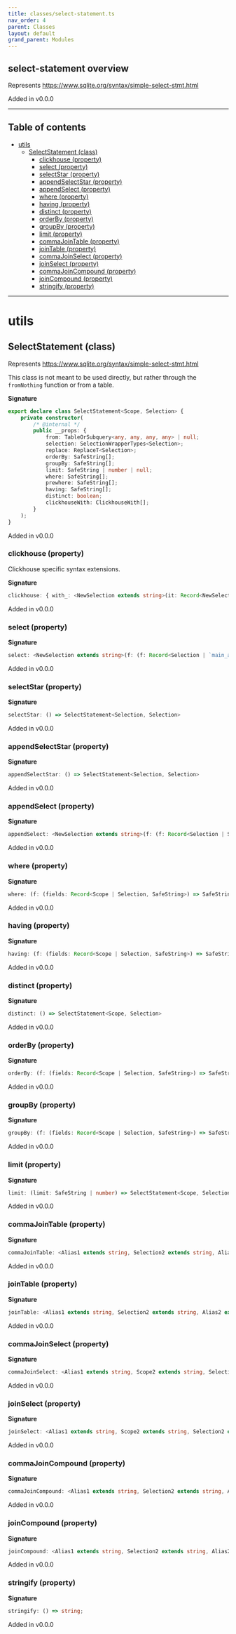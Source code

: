 ```yaml
---
title: classes/select-statement.ts
nav_order: 4
parent: Classes
layout: default
grand_parent: Modules
---
```


## select-statement overview

Represents https://www.sqlite.org/syntax/simple-select-stmt.html

Added in v0.0.0

---

<h2 class="text-delta">Table of contents</h2>

-   [utils](#utils)
    -   [SelectStatement (class)](#selectstatement-class)
        -   [clickhouse (property)](#clickhouse-property)
        -   [select (property)](#select-property)
        -   [selectStar (property)](#selectstar-property)
        -   [appendSelectStar (property)](#appendselectstar-property)
        -   [appendSelect (property)](#appendselect-property)
        -   [where (property)](#where-property)
        -   [having (property)](#having-property)
        -   [distinct (property)](#distinct-property)
        -   [orderBy (property)](#orderby-property)
        -   [groupBy (property)](#groupby-property)
        -   [limit (property)](#limit-property)
        -   [commaJoinTable (property)](#commajointable-property)
        -   [joinTable (property)](#jointable-property)
        -   [commaJoinSelect (property)](#commajoinselect-property)
        -   [joinSelect (property)](#joinselect-property)
        -   [commaJoinCompound (property)](#commajoincompound-property)
        -   [joinCompound (property)](#joincompound-property)
        -   [stringify (property)](#stringify-property)

---

# utils

## SelectStatement (class)

Represents https://www.sqlite.org/syntax/simple-select-stmt.html

This class is not meant to be used directly, but rather through the `fromNothing` function or from a table.

**Signature**

```ts
export declare class SelectStatement<Scope, Selection> {
    private constructor(
        /* @internal */
        public __props: {
            from: TableOrSubquery<any, any, any, any> | null;
            selection: SelectionWrapperTypes<Selection>;
            replace: ReplaceT<Selection>;
            orderBy: SafeString[];
            groupBy: SafeString[];
            limit: SafeString | number | null;
            where: SafeString[];
            prewhere: SafeString[];
            having: SafeString[];
            distinct: boolean;
            clickhouseWith: ClickhouseWith[];
        }
    );
}
```

Added in v0.0.0

### clickhouse (property)

Clickhouse specific syntax extensions.

**Signature**

```ts
clickhouse: { with_: <NewSelection extends string>(it: Record<NewSelection, SelectStatement<any, any>>) => SelectStatement<Scope | NewSelection, Selection>; prewhere: (f: (fields: Record<Scope | Selection, SafeString>) => SafeString[] | SafeString) => SelectStatement<Scope, Selection>; replace: <NewSelection extends string>(f: (f: Record<Selection | Scope, SafeString> & NoSelectFieldsCompileError) => ReplaceT<Selection>) => SelectStatement<Scope, Selection | NewSelection>; }
```

Added in v0.0.0

### select (property)

**Signature**

```ts
select: <NewSelection extends string>(f: (f: Record<Selection | `main_alias.${Selection}`, SafeString> & NoSelectFieldsCompileError) => Record<NewSelection, SafeString>) => SelectStatement<Selection | `main_alias.${Selection}`, NewSelection>
```

Added in v0.0.0

### selectStar (property)

**Signature**

```ts
selectStar: () => SelectStatement<Selection, Selection>
```

Added in v0.0.0

### appendSelectStar (property)

**Signature**

```ts
appendSelectStar: () => SelectStatement<Selection, Selection>
```

Added in v0.0.0

### appendSelect (property)

**Signature**

```ts
appendSelect: <NewSelection extends string>(f: (f: Record<Selection | Scope | `main_alias.${Selection}`, SafeString> & NoSelectFieldsCompileError) => Record<NewSelection, SafeString>) => SelectStatement<Scope, Selection | NewSelection>
```

Added in v0.0.0

### where (property)

**Signature**

```ts
where: (f: (fields: Record<Scope | Selection, SafeString>) => SafeString[] | SafeString) => SelectStatement<Scope, Selection>
```

Added in v0.0.0

### having (property)

**Signature**

```ts
having: (f: (fields: Record<Scope | Selection, SafeString>) => SafeString[] | SafeString) => SelectStatement<Scope, Selection>
```

Added in v0.0.0

### distinct (property)

**Signature**

```ts
distinct: () => SelectStatement<Scope, Selection>
```

Added in v0.0.0

### orderBy (property)

**Signature**

```ts
orderBy: (f: (fields: Record<Scope | Selection, SafeString>) => SafeString[] | SafeString) => SelectStatement<Scope, Selection>
```

Added in v0.0.0

### groupBy (property)

**Signature**

```ts
groupBy: (f: (fields: Record<Scope | Selection, SafeString>) => SafeString[] | SafeString) => SelectStatement<Scope, Selection>
```

Added in v0.0.0

### limit (property)

**Signature**

```ts
limit: (limit: SafeString | number) => SelectStatement<Scope, Selection>
```

Added in v0.0.0

### commaJoinTable (property)

**Signature**

```ts
commaJoinTable: <Alias1 extends string, Selection2 extends string, Alias2 extends string>(thisQueryAlias: Alias1, table: Table<Selection2, Alias2>) => Joined<Exclude<Selection, Selection2> | Exclude<Selection2, Selection> | `${Alias1}.${Selection}`, Alias1 | Alias2, Extract<Selection2, Selection>>
```

Added in v0.0.0

### joinTable (property)

**Signature**

```ts
joinTable: <Alias1 extends string, Selection2 extends string, Alias2 extends string>(thisQueryAlias: Alias1, operator: string, table: Table<Selection2, Alias2>) => JoinedFactory<Exclude<Selection, Selection2> | Exclude<Selection2, Selection> | `${Alias1}.${Selection}` | `${Alias2}.${Selection2}`, Alias1 | Alias2, Extract<Selection2, Selection>, Extract<Selection2, Selection>>
```

Added in v0.0.0

### commaJoinSelect (property)

**Signature**

```ts
commaJoinSelect: <Alias1 extends string, Scope2 extends string, Selection2 extends string, Alias2 extends string>(thisSelectAlias: Alias1, selectAlias: Alias2, select: SelectStatement<Scope2, Selection2>) => Joined<Exclude<Selection, Selection2> | Exclude<Selection2, Selection> | `${Alias2}.${Selection2}` | `${Alias1}.${Selection}`, Alias1 | Alias2, Extract<Selection2, Selection>>
```

Added in v0.0.0

### joinSelect (property)

**Signature**

```ts
joinSelect: <Alias1 extends string, Scope2 extends string, Selection2 extends string, Alias2 extends string>(thisSelectAlias: Alias1, operator: string, selectAlias: Alias2, select: SelectStatement<Scope2, Selection2>) => JoinedFactory<Exclude<Selection, Selection2> | Exclude<Selection2, Selection> | `${Alias2}.${Selection2}` | `${Alias1}.${Selection}`, Alias1 | Alias2, Extract<Selection2, Selection>, Extract<Selection2, Selection>>
```

Added in v0.0.0

### commaJoinCompound (property)

**Signature**

```ts
commaJoinCompound: <Alias1 extends string, Selection2 extends string, Alias2 extends string>(thisSelectAlias: Alias1, compoundAlias: Alias2, compound: Compound<Selection2, Selection2>) => Joined<Exclude<Selection, Selection2> | Exclude<Selection2, Selection> | `${Alias1}.${Selection}` | `${Alias2}.${Selection2}`, Alias1 | Alias2, Extract<Selection2, Selection>>
```

Added in v0.0.0

### joinCompound (property)

**Signature**

```ts
joinCompound: <Alias1 extends string, Selection2 extends string, Alias2 extends string>(thisSelectAlias: Alias1, operator: string, compoundAlias: Alias2, compound: Compound<Selection2, Selection2>) => JoinedFactory<Exclude<Selection, Selection2> | Exclude<Selection2, Selection> | `${Alias1}.${Selection}` | `${Alias2}.${Selection2}`, Alias1 | Alias2, Extract<Selection2, Selection>, Extract<Selection2, Selection>>
```

Added in v0.0.0

### stringify (property)

**Signature**

```ts
stringify: () => string;
```

Added in v0.0.0
